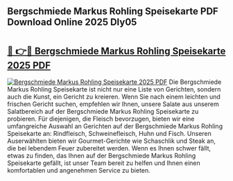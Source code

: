 ## Bergschmiede Markus Rohling Speisekarte PDF Download Online 2025 DIy05

# <h2><a href="http://gc6phvq.nevu.top/?p=Bergschmiede+Markus+Rohling+Speisekarte">🔗 👉🔴 Bergschmiede Markus Rohling Speisekarte 2025 PDF</a></h2>

[![Bergschmiede Markus Rohling Speisekarte 2025 PDF](https://i.imgur.com/dBaPXMq.png)](http://gc6phvq.nevu.top/?p=Bergschmiede+Markus+Rohling+Speisekarte)
Die Bergschmiede Markus Rohling Speisekarte ist nicht nur eine Liste von Gerichten, sondern auch die Kunst, ein Gericht zu kreieren. Wenn Sie nach einem leichten und frischen Gericht suchen, empfehlen wir Ihnen, unsere Salate aus unserem Salatbereich auf der Bergschmiede Markus Rohling Speisekarte zu probieren. Für diejenigen, die Fleisch bevorzugen, bieten wir eine umfangreiche Auswahl an Gerichten auf der Bergschmiede Markus Rohling Speisekarte an: Rindfleisch, Schweinefleisch, Huhn und Fisch. Unseren Auserwählten bieten wir Gourmet-Gerichte wie Schaschlik und Steak an, die bei lebendem Feuer zubereitet werden. Wenn es Ihnen schwer fällt, etwas zu finden, das Ihnen auf der Bergschmiede Markus Rohling Speisekarte gefällt, ist unser Team bereit zu helfen und Ihnen einen komfortablen und angenehmen Service zu bieten.
